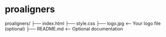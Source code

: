# proaligners
proaligners/
├── index.html
├── style.css
├── logo.jpg          <-- Your logo file (optional)
├── README.md         <-- Optional documentation

